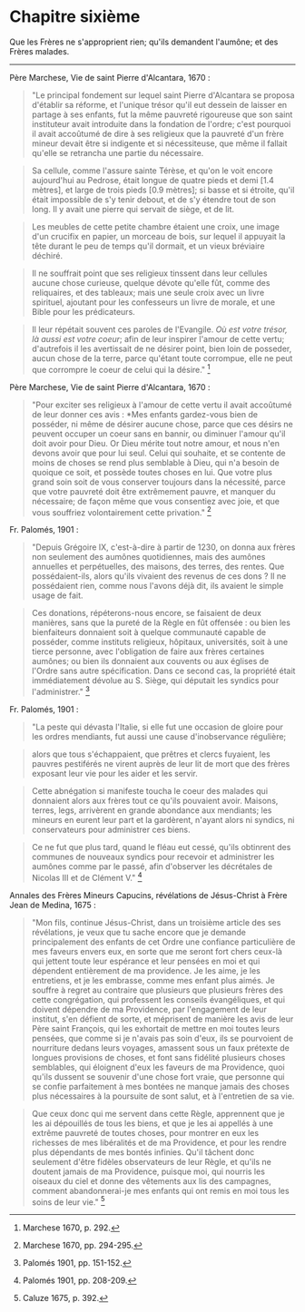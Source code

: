 # Chapitre sixième

Que les Frères ne s'approprient rien; qu'ils demandent l'aumône; et des Frères malades.

***

Père Marchese, Vie de saint Pierre d'Alcantara, 1670 :

> "Le principal fondement sur lequel saint Pierre d'Alcantara se proposa d'établir sa réforme, et l'unique trésor qu'il eut dessein de laisser en partage à ses enfants, fut la même pauvreté rigoureuse que son saint instituteur avait introduite dans la fondation de l'ordre; c'est pourquoi il avait accoûtumé de dire à ses religieux que la pauvreté d'un frère mineur devait être si indigente et si nécessiteuse, que même il fallait qu'elle se retrancha une partie du nécessaire.

> Sa cellule, comme l'assure sainte Térèse, et qu'on le voit encore aujourd'hui au Pedrose, était longue de quatre pieds et demi [1.4 mètres], et large de trois pieds [0.9 mètres]; si basse et si étroite, qu'il était impossible de s'y tenir debout, et de s'y étendre tout de son long. Il y avait une pierre qui servait de siège, et de lit.

> Les meubles de cette petite chambre étaient une croix, une image d'un crucifix en papier, un morceau de bois, sur lequel il appuyait la tête durant le peu de temps qu'il dormait, et un vieux bréviaire déchiré.

> Il ne souffrait point que ses religieux tinssent dans leur cellules aucune chose curieuse, quelque dévote qu'elle fût, comme des reliquaires, et des tableaux; mais une seule croix avec un livre spirituel, ajoutant pour les confesseurs un livre de morale, et une Bible pour les prédicateurs.

> Il leur répétait souvent ces paroles de l'Evangile. *Où est votre trésor, là aussi est votre coeur*; afin de leur inspirer l'amour de cette vertu; d'autrefois il les avertissait de ne désirer point, bien loin de posseder, aucun chose de la terre, parce qu'étant toute corrompue, elle ne peut que corrompre le coeur de celui qui la désire." [^1]

[^1]: Marchese 1670, p. 292.

Père Marchese, Vie de saint Pierre d'Alcantara, 1670 :

> "Pour exciter ses religieux à l'amour de cette vertu il avait accoûtumé de leur donner ces avis : *Mes enfants gardez-vous bien de posséder, ni même de désirer aucune chose, parce que ces désirs ne peuvent occuper un coeur sans en bannir, ou diminuer l'amour qu'il doit avoir pour Dieu. Or Dieu mérite tout notre amour, et nous n'en devons avoir que pour lui seul. Celui qui souhaite, et se contente de moins de choses se rend plus semblable à Dieu, qui n'a besoin de quoique ce soit, et possède toutes choses en lui. Que votre plus grand soin soit de vous conserver toujours dans la nécessité, parce que votre pauvreté doit être extrêmement pauvre, et manquer du nécessaire; de façon même que vous consentiez avec joie, et que vous souffriez volontairement cette privation." [^2]

[^2]: Marchese 1670, pp. 294-295.

Fr. Palomés, 1901 :

> "Depuis Grégoire IX, c'est-à-dire à partir de 1230, on donna aux frères non seulement des aumônes quotidiennes, mais des aumônes annuelles et perpétuelles, des maisons, des terres, des rentes. Que possédaient-ils, alors qu'ils vivaient des revenus de ces dons ? Il ne possédaient rien, comme nous l'avons déjà dit, ils avaient le simple usage de fait.

> Ces donations, répéterons-nous encore, se faisaient de deux manières, sans que la pureté de la Règle en fût offensée : ou bien les bienfaiteurs donnaient soit à quelque communauté capable de posséder, comme instituts religieux, hôpitaux, universités, soit à une tierce personne, avec l'obligation de faire aux frères certaines aumônes; ou bien ils donnaient aux couvents ou aux églises de l'Ordre sans autre spécification. Dans ce second cas, la propriété était immédiatement dévolue au S. Siège, qui députait les syndics pour l'administrer." [^3]

[^3]: Palomés 1901, pp. 151-152.

Fr. Palomés, 1901 :

> "La peste qui dévasta l'Italie, si elle fut une occasion de gloire pour les ordres mendiants, fut aussi une cause d'inobservance régulière; 

> alors que tous s'échappaient, que prêtres et clercs fuyaient, les pauvres pestiférés ne virent auprès de leur lit de mort que des frères exposant leur vie pour les aider et les servir.

> Cette abnégation si manifeste toucha le coeur des malades qui donnaient alors aux frères tout ce qu'ils pouvaient avoir. Maisons, terres, legs, arrivèrent en grande abondance aux mendiants; les mineurs en eurent leur part et la gardèrent, n'ayant alors ni syndics, ni conservateurs pour administrer ces biens.

> Ce ne fut que plus tard, quand le fléau eut cessé, qu'ils obtinrent des communes de nouveaux syndics pour recevoir et administrer les aumônes comme par le passé, afin d'observer les décrétales de Nicolas III et de Clément V." [^4]

[^4]: Palomés 1901, pp. 208-209.

Annales des Frères Mineurs Capucins, révélations de Jésus-Christ à Frère Jean de Medina, 1675 :

> "Mon fils, continue Jésus-Christ, dans un troisième article des ses révélations, je veux que tu sache encore que je demande principalement des enfants de cet Ordre une confiance particulière de mes faveurs envers eux, en sorte que me seront fort chers ceux-là qui jettent toute leur espérance et leur pensées en moi et qui dépendent entièrement de ma providence. Je les aime, je les entretiens, et je les embrasse, comme mes enfant plus aimés. Je souffre à regret au contraire que plusieurs que plusieurs frères des cette congrégation, qui professent les conseils évangéliques, et qui doivent dépendre de ma Providence, par l'engagement de leur institut, s'en défient de sorte, et méprisent de manière les avis de leur Père saint François, qui les exhortait de mettre en moi toutes leurs pensées, que comme si je n'avais pas soin d'eux, ils se pourvoient de nourriture dedans leurs voyages, amassent sous un faux prétexte de longues provisions de choses, et font sans fidélité plusieurs choses semblables, qui éloignent d'eux les faveurs de ma Providence, quoi qu'ils dussent se souvenir d'une chose fort vraie, que personne qui se confie parfaitement à mes bontées ne manque jamais des choses plus nécessaires à la poursuite de sont salut, et à l'entretien de sa vie.

> Que ceux donc qui me servent dans cette Règle, apprennent que je les ai dépouillés de tous les biens, et que je les ai appellés à une extrême pauvreté de toutes choses, pour montrer en eux les richesses de mes libéralités et de ma Providence, et pour les rendre plus dépendants de mes bontés infinies. Qu'il tâchent donc seulement d'être fidèles observateurs de leur Règle, et qu'ils ne doutent jamais de ma Providence, puisque moi, qui nourris les oiseaux du ciel et donne des vêtements aux lis des campagnes, comment abandonnerai-je mes enfants qui ont remis en moi tous les soins de leur vie." [^5]

[^5]: Caluze 1675, p. 392.
